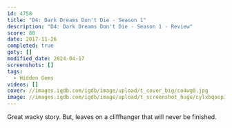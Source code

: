 ```yaml
---
id: 4758
title: "D4: Dark Dreams Don't Die - Season 1"
description: "D4: Dark Dreams Don't Die - Season 1 - Review"
score: 80
date: 2017-11-26
completed: true
goty: []
modified_date: 2024-04-17
screenshots: []
tags:
  - Hidden Gems
videos: []
cover: //images.igdb.com/igdb/image/upload/t_cover_big/co4wg0.jpg
image: //images.igdb.com/igdb/image/upload/t_screenshot_huge/cylxbqoop3s9xm1ct6fr.jpg
---
```

Great wacky story. But, leaves on a cliffhanger that will never be finished.